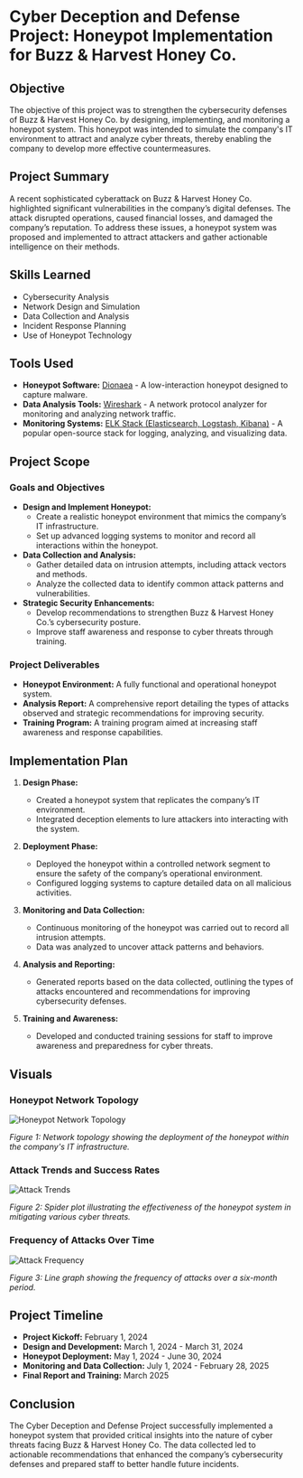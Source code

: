 # Cyber Deception and Defense Project: Honeypot Implementation for Buzz & Harvest Honey Co.

## Objective

The objective of this project was to strengthen the cybersecurity defenses of Buzz & Harvest Honey Co. by designing, implementing, and monitoring a honeypot system. This honeypot was intended to simulate the company's IT environment to attract and analyze cyber threats, thereby enabling the company to develop more effective countermeasures.

## Project Summary

A recent sophisticated cyberattack on Buzz & Harvest Honey Co. highlighted significant vulnerabilities in the company’s digital defenses. The attack disrupted operations, caused financial losses, and damaged the company’s reputation. To address these issues, a honeypot system was proposed and implemented to attract attackers and gather actionable intelligence on their methods.

## Skills Learned

- Cybersecurity Analysis
- Network Design and Simulation
- Data Collection and Analysis
- Incident Response Planning
- Use of Honeypot Technology

## Tools Used

- **Honeypot Software:** [Dionaea](https://github.com/DinoTools/dionaea) - A low-interaction honeypot designed to capture malware.
- **Data Analysis Tools:** [Wireshark](https://www.wireshark.org/) - A network protocol analyzer for monitoring and analyzing network traffic.
- **Monitoring Systems:** [ELK Stack (Elasticsearch, Logstash, Kibana)](https://www.elastic.co/what-is/elk-stack) - A popular open-source stack for logging, analyzing, and visualizing data.

## Project Scope

### Goals and Objectives

- **Design and Implement Honeypot:**
  - Create a realistic honeypot environment that mimics the company’s IT infrastructure.
  - Set up advanced logging systems to monitor and record all interactions within the honeypot.
- **Data Collection and Analysis:**
  - Gather detailed data on intrusion attempts, including attack vectors and methods.
  - Analyze the collected data to identify common attack patterns and vulnerabilities.
- **Strategic Security Enhancements:**
  - Develop recommendations to strengthen Buzz & Harvest Honey Co.’s cybersecurity posture.
  - Improve staff awareness and response to cyber threats through training.

### Project Deliverables

- **Honeypot Environment:** A fully functional and operational honeypot system.
- **Analysis Report:** A comprehensive report detailing the types of attacks observed and strategic recommendations for improving security.
- **Training Program:** A training program aimed at increasing staff awareness and response capabilities.

## Implementation Plan

1. **Design Phase:** 
   - Created a honeypot system that replicates the company’s IT environment.
   - Integrated deception elements to lure attackers into interacting with the system.
   
2. **Deployment Phase:** 
   - Deployed the honeypot within a controlled network segment to ensure the safety of the company’s operational environment.
   - Configured logging systems to capture detailed data on all malicious activities.

3. **Monitoring and Data Collection:**
   - Continuous monitoring of the honeypot was carried out to record all intrusion attempts.
   - Data was analyzed to uncover attack patterns and behaviors.
   
4. **Analysis and Reporting:**
   - Generated reports based on the data collected, outlining the types of attacks encountered and recommendations for improving cybersecurity defenses.

5. **Training and Awareness:**
   - Developed and conducted training sessions for staff to improve awareness and preparedness for cyber threats.

## Visuals

### Honeypot Network Topology

![Honeypot Network Topology](https://github.com/user-attachments/assets/86290c14-6e7b-422a-b067-0e3e257e8cfc)


*Figure 1: Network topology showing the deployment of the honeypot within the company's IT infrastructure.*

### Attack Trends and Success Rates

![Attack Trends](https://github.com/user-attachments/assets/2bb97b96-d02f-4dda-8731-19adeb2da636)


*Figure 2: Spider plot illustrating the effectiveness of the honeypot system in mitigating various cyber threats.*

### Frequency of Attacks Over Time

![Attack Frequency](https://github.com/user-attachments/assets/3d3a3a72-00f1-4bb0-901b-32e46fb55b7b)

*Figure 3: Line graph showing the frequency of attacks over a six-month period.*

## Project Timeline

- **Project Kickoff:** February 1, 2024
- **Design and Development:** March 1, 2024 - March 31, 2024
- **Honeypot Deployment:** May 1, 2024 - June 30, 2024
- **Monitoring and Data Collection:** July 1, 2024 - February 28, 2025
- **Final Report and Training:** March 2025

## Conclusion

The Cyber Deception and Defense Project successfully implemented a honeypot system that provided critical insights into the nature of cyber threats facing Buzz & Harvest Honey Co. The data collected led to actionable recommendations that enhanced the company’s cybersecurity defenses and prepared staff to better handle future incidents.
